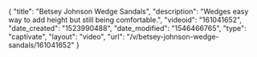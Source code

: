 {
    "title": "Betsey Johnson Wedge Sandals",
    "description": "Wedges easy way to add height but still being comfortable.",
    "videoid": "161041652",
    "date_created": "1523990488",
    "date_modified": "1546466765",
    "type": "captivate",
    "layout": "video",
    "url": "\/v\/betsey-johnson-wedge-sandals\/161041652"
}